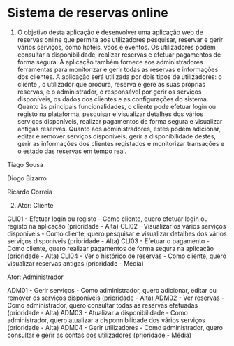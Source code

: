 # Sistema de reservas online

1) O objetivo desta aplicação é desenvolver uma aplicação web de reservas online que permita aos utilizadores pesquisar, reservar e gerir vários serviços, como hotéis, voos e eventos. Os utilizadores podem consultar a disponibilidade, realizar reservas e efetuar pagamentos de forma segura. A aplicação também fornece aos administradores ferramentas para monitorizar e gerir todas as reservas e informações dos clientes.
A aplicação será utilizada por dois tipos de utilizadores: o cliente , o utilizador que procura, reserva e gere as suas próprias reservas, e o administrador, o responsável por gerir os serviços disponíveis, os dados dos clientes e as configurações do sistema.
Quanto às principais funcionalidades, o cliente pode efetuar login ou registo na plataforma, pesquisar e visualizar detalhes dos vários serviços disponíveis, realizar pagamentos de forma segura e visualizar antigas reservas. Quanto aos administradores, estes podem adicionar, editar e remover serviços disponíveis, gerir a disponibilidade destes, gerir as informações dos clientes registados e monitorizar transações e o estado das reservas em tempo real.

Tiago Sousa

Diogo Bizarro 

Ricardo Correia

2) Ator: Cliente

CLI01 - Efetuar login ou registo - Como cliente, quero efetuar login ou registo na aplicação (prioridade - Alta)
CLI02 - Visualizar os vários serviços disponíveis - Como cliente, quero pesquisar e visualizar detalhes dos vários serviços disponíveis (prioridade - Alta)
CLI03 - Efetuar o pagamento - Como cliente, quero realizar pagamentos de forma segura na aplicação (prioridade - Alta)
CLI04 - Ver o histórico de reservas - Como cliente, quero visualizar reservas antigas (prioridade - Média)

Ator: Administrador

ADM01 - Gerir serviços - Como administrador, quero adicionar, editar ou remover os serviços disponíveis (prioridade - Alta)
ADM02 - Ver reservas - Como administrador, quero consultar todas as reservas efetuadas (prioridade - Alta)
ADM03 - Atualizar a disponibilidade - Como administrador, quero atualizar a disponnibilidade dos vários serviços (prioridade - Alta)
ADM04 - Gerir utilizadores - Como administrador, quero consultar e gerir as contas dos utilizadores (prioridade - Média)

